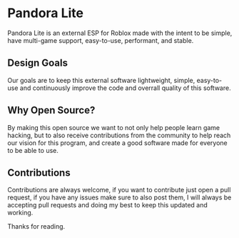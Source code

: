 # Pandora Lite
Pandora Lite is an external ESP for Roblox made with the intent to be simple, have multi-game support, easy-to-use, performant, and stable.

## Design Goals
Our goals are to keep this external software lightweight, simple, easy-to-use and continuously improve the code and overrall quality of this software.

## Why Open Source?
By making this open source we want to not only help people learn game hacking, but to also receive contributions from the community to help reach our vision for this program, and create a good software made for everyone to be able to use.

## Contributions
Contributions are always welcome, if you want to contribute just open a pull request, if you have any issues make sure to also post them, I will always be accepting pull requests and doing my best to keep this updated and working.

Thanks for reading.
